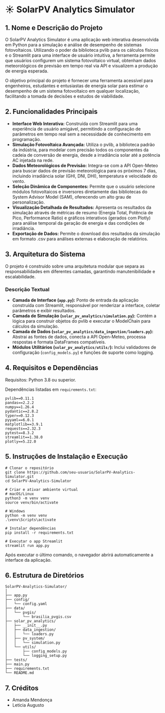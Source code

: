# ☀️ SolarPV Analytics Simulator

## 1. Nome e Descrição do Projeto

O SolarPV Analytics Simulator é uma aplicação web interativa desenvolvida em Python para a simulação e análise de desempenho de sistemas fotovoltaicos. Utilizando o poder da biblioteca pvlib para os cálculos físicos e o Streamlit para uma interface de usuário intuitiva, a ferramenta permite que usuários configurem um sistema fotovoltaico virtual, obtenham dados meteorológicos de previsão em tempo real via API e visualizem a produção de energia esperada.

O objetivo principal do projeto é fornecer uma ferramenta acessível para engenheiros, estudantes e entusiastas de energia solar para estimar o desempenho de um sistema fotovoltaico em qualquer localização, facilitando a tomada de decisões e estudos de viabilidade.

## 2. Funcionalidades Principais

- **Interface Web Interativa:** Construída com Streamlit para uma experiência de usuário amigável, permitindo a configuração de parâmetros em tempo real sem a necessidade de conhecimento em programação.
- **Simulação Fotovoltaica Avançada:** Utiliza o pvlib, a biblioteca padrão da indústria, para modelar com precisão todos os componentes da cadeia de conversão de energia, desde a irradiância solar até a potência AC injetada na rede.
- **Dados Meteorológicos de Previsão:** Integra-se com a API Open-Meteo para buscar dados de previsão meteorológica para os próximos 7 dias, incluindo irradiância solar (GHI, DNI, DHI), temperatura e velocidade do vento.
- **Seleção Dinâmica de Componentes:** Permite que o usuário selecione módulos fotovoltaicos e inversores diretamente das bibliotecas do System Advisor Model (SAM), oferecendo um alto grau de personalização.
- **Visualização Detalhada de Resultados:** Apresenta os resultados da simulação através de métricas de resumo (Energia Total, Potência de Pico, Performance Ratio) e gráficos interativos (gerados com Plotly) para análise temporal da geração de energia e das condições de irradiância.
- **Exportação de Dados:** Permite o download dos resultados da simulação em formato .csv para análises externas e elaboração de relatórios.

## 3. Arquitetura do Sistema

O projeto é construído sobre uma arquitetura modular que separa as responsabilidades em diferentes camadas, garantindo manutenibilidade e escalabilidade.

### Descrição Textual

- **Camada de Interface (`app.py`):** Ponto de entrada da aplicação construída com Streamlit, responsável por renderizar a interface, coletar parâmetros e exibir resultados.
- **Camada de Simulação (`solar_pv_analytics/simulation.py`):** Contém a lógica para construir objetos do pvlib e executar o ModelChain para cálculos da simulação.
- **Camada de Dados (`solar_pv_analytics/data_ingestion/loaders.py`):** Abstrai as fontes de dados, conecta a API Open-Meteo, processa respostas e formata DataFrames compatíveis.
- **Módulos Utilitários (`solar_pv_analytics/utils/`):** Inclui validadores de configuração (`config_models.py`) e funções de suporte como logging.

## 4. Requisitos e Dependências

Requisitos: Python 3.8 ou superior.

Dependências listadas em `requirements.txt`:

```
pvlib==0.11.1
pandas==2.2.2
numpy==1.26.4
pydantic==2.8.2
typer==0.12.3
pyyaml==6.0.1
matplotlib==3.9.1
requests==2.32.3
pytest==8.3.2
streamlit==1.38.0
plotly==5.22.0
```

## 5. Instruções de Instalação e Execução

```
# Clonar o repositório
git clone https://github.com/seu-usuario/SolarPV-Analytics-Simulator.git
cd SolarPV-Analytics-Simulator

# Criar e ativar ambiente virtual
# macOS/Linux
python3 -m venv venv
source venv/bin/activate

# Windows
python -m venv venv
.\venv\Scripts\activate

# Instalar dependências
pip install -r requirements.txt

# Executar o app Streamlit
streamlit run app.py
```

Após executar o último comando, o navegador abrirá automaticamente a interface da aplicação.

## 6. Estrutura de Diretórios

```
SolarPV-Analytics-Simulator/
│
├── app.py
├── config/
│   └── config.yaml
├── data/
│   └── pvgis/
│       └── brasilia_pvgis.csv
├── solar_pv_analytics/
│   ├── __init__.py
│   ├── data_ingestion/
│   │   └── loaders.py
│   ├── pv_system/
│   │   └── simulation.py
│   └── utils/
│       ├── config_models.py
│       └── logging_setup.py
├── tests/
├── main.py
├── requirements.txt
└── README.md
```


## 7. Créditos


- Amanda Mendonça
- Leticia Augusto
